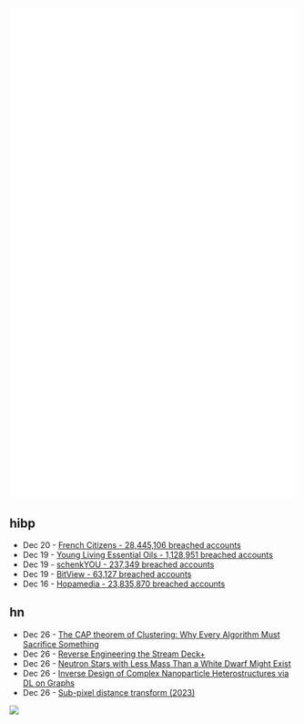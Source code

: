 ![Metrics](https://raw.githubusercontent.com/phixion/phixion/master/metrics.svg)

## hibp

<!--
for https://github.com/phixion/phixion/blob/main/.github/workflows/feeds.yml
-->
<!--START_SECTION:haveibeenpwnd-->
- Dec 20 - [French Citizens - 28,445,106 breached accounts](https://haveibeenpwned.com/PwnedWebsites#FrenchCitizens)
- Dec 19 - [Young Living Essential Oils - 1,128,951 breached accounts](https://haveibeenpwned.com/PwnedWebsites#YoungLivingEssentialOils)
- Dec 19 - [schenkYOU - 237,349 breached accounts](https://haveibeenpwned.com/PwnedWebsites#schenkYOU)
- Dec 19 - [BitView - 63,127 breached accounts](https://haveibeenpwned.com/PwnedWebsites#BitView)
- Dec 16 - [Hopamedia - 23,835,870 breached accounts](https://haveibeenpwned.com/PwnedWebsites#Hopamedia)
<!--END_SECTION:haveibeenpwnd-->

## hn

<!--
for https://github.com/phixion/phixion/blob/main/.github/workflows/feeds.yml
-->
<!--START_SECTION:hn-->
- Dec 26 - [The CAP theorem of Clustering: Why Every Algorithm Must Sacrifice Something](https://blog.codingconfessions.com/p/the-cap-theorem-of-clustering)
- Dec 26 - [Reverse Engineering the Stream Deck+](https://den.dev/blog/reverse-engineer-stream-deck-plus/)
- Dec 26 - [Neutron Stars with Less Mass Than a White Dwarf Might Exist](https://www.universetoday.com/170211/neutron-stars-with-less-mass-than-a-white-dwarf-might-exist-and-ligo-and-virgo-could-find-them/)
- Dec 26 - [Inverse Design of Complex Nanoparticle Heterostructures via DL on Graphs](https://chemrxiv.org/engage/chemrxiv/article-details/6769dc3a81d2151a02b75ef6)
- Dec 26 - [Sub-pixel distance transform (2023)](https://acko.net/blog/subpixel-distance-transform/)
<!--END_SECTION:hn-->

<!--
for https://yhype.me
-->
![](https://hit.yhype.me/github/profile?user_id=13013670)
